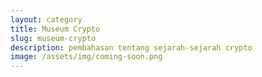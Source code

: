 ```yaml
---
layout: category
title: Museum Crypto
slug: museum-crypto
description: pembahasan tentang sejarah-sejarah crypto
image: /assets/img/coming-soon.png
---
```

